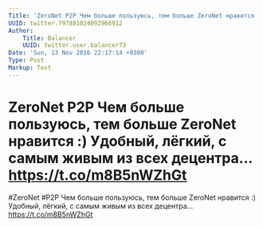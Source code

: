 ```yaml
---
Title: 'ZeroNet P2P Чем больше пользуюсь, тем больше ZeroNet нравится :) Удобный, лёгкий, с самым живым из всех децентра… https://t.co/m8B5nWZhGt'
UUID: twitter.797881024092966912
Author:
    Title: Balancer
    UUID: twitter.user.balancer73
Date: 'Sun, 13 Nov 2016 22:17:14 +0300'
Type: Post
Markup: Text
---
```


# ZeroNet P2P Чем больше пользуюсь, тем больше ZeroNet нравится :) Удобный, лёгкий, с самым живым из всех децентра… https://t.co/m8B5nWZhGt

#ZeroNet #P2P Чем больше пользуюсь, тем больше ZeroNet
нравится :) Удобный, лёгкий, с самым живым из всех децентра…
https://t.co/m8B5nWZhGt